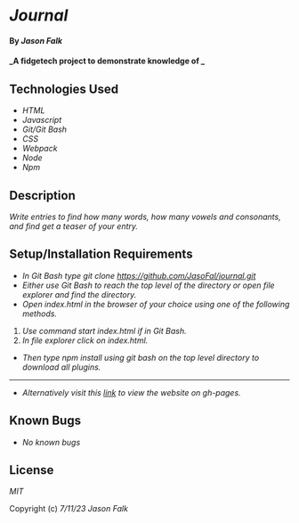 # _Journal_

#### By _**Jason Falk**_

#### _A fidgetech project to demonstrate knowledge of _

## Technologies Used

* _HTML_
* _Javascript_
* _Git/Git Bash_
* _CSS_
* _Webpack_
* _Node_
* _Npm_

## Description

_Write entries to find how many words, how many vowels and consonants, and find get a teaser of your entry._

## Setup/Installation Requirements

* _In Git Bash type git clone https://github.com/JasoFal/journal.git_
* _Either use Git Bash to reach the top level of the directory or open file explorer and find the directory._
* _Open index.html in the browser of your choice using one of the following methods._

1. _Use command start index.html if in Git Bash._
2. _In file explorer click on index.html._

* _Then type npm install using git bash on the top level directory to download all plugins._

------

* _Alternatively visit this *[link](https://jasofal.github.io/journal/)* to view the website on gh-pages._

## Known Bugs

* _No known bugs_

## License

_MIT_

Copyright (c) _7/11/23_ _Jason Falk_
